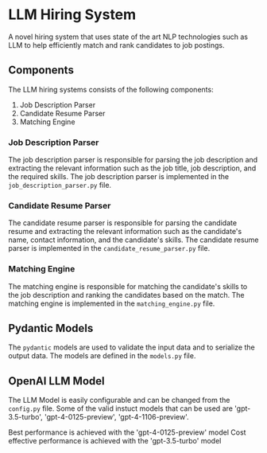 # LLM Hiring System

A novel hiring system that uses state of the art NLP technologies such as LLM to help efficiently match and rank candidates to job postings.

## Components

The LLM hiring systems consists of the following components:

1. Job Description Parser
2. Candidate Resume Parser
3. Matching Engine

### Job Description Parser

The job description parser is responsible for parsing the job description and extracting the relevant information such as the job title, job description, and the required skills. The job description parser is implemented in the `job_description_parser.py` file.

### Candidate Resume Parser

The candidate resume parser is responsible for parsing the candidate resume and extracting the relevant information such as the candidate's name, contact information, and the candidate's skills. The candidate resume parser is implemented in the `candidate_resume_parser.py` file.

### Matching Engine

The matching engine is responsible for matching the candidate's skills to the job description and ranking the candidates based on the match. The matching engine is implemented in the `matching_engine.py` file.

## Pydantic Models

The `pydantic` models are used to validate the input data and to serialize the output data. The models are defined in the `models.py` file.

## OpenAI LLM Model

The LLM Model is easily configurable and can be changed from the `config.py` file. Some of the valid instuct models that can be used are 'gpt-3.5-turbo', 'gpt-4-0125-preview', 'gpt-4-1106-preview'.

Best performance is achieved with the 'gpt-4-0125-preview' model
Cost effective performance is achieved with the 'gpt-3.5-turbo' model
